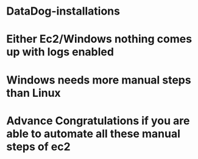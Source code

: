 # DataDog-installations

# Either Ec2/Windows nothing comes up with logs enabled

# Windows needs more manual steps than Linux

# Advance Congratulations if you are able to automate all these manual steps of ec2
